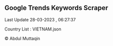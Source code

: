 

## Google Trends Keywords Scraper 
 
Last Update 28-03-2023 , 06:27:37

Country List :
VIETNAM.json



© Abdul Muttaqin 
